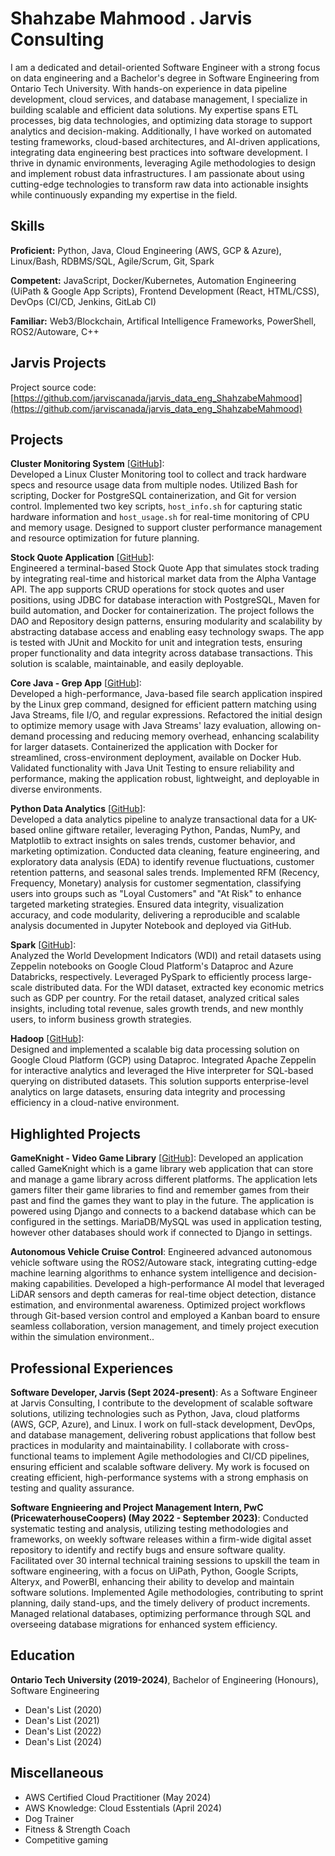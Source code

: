 # Shahzabe Mahmood . Jarvis Consulting

I am a dedicated and detail-oriented Software Engineer with a strong focus on data engineering and a Bachelor's degree in Software Engineering from Ontario Tech University. With hands-on experience in data pipeline development, cloud services, and database management, I specialize in building scalable and efficient data solutions. My expertise spans ETL processes, big data technologies, and optimizing data storage to support analytics and decision-making. Additionally, I have worked on automated testing frameworks, cloud-based architectures, and AI-driven applications, integrating data engineering best practices into software development. I thrive in dynamic environments, leveraging Agile methodologies to design and implement robust data infrastructures. I am passionate about using cutting-edge technologies to transform raw data into actionable insights while continuously expanding my expertise in the field.

## Skills

**Proficient:** Python, Java, Cloud Engineering (AWS, GCP & Azure), Linux/Bash, RDBMS/SQL, Agile/Scrum, Git, Spark

**Competent:** JavaScript, Docker/Kubernetes, Automation Engineering (UiPath & Google App Scripts), Frontend Development (React, HTML/CSS), DevOps (CI/CD, Jenkins, GitLab CI)

**Familiar:** Web3/Blockchain, Artifical Intelligence Frameworks, PowerShell, ROS2/Autoware, C++

## Jarvis Projects

Project source code: [https://github.com/jarviscanada/jarvis_data_eng_ShahzabeMahmood](https://github.com/jarviscanada/jarvis_data_eng_ShahzabeMahmood)


## Projects

**Cluster Monitoring System** [[GitHub](https://github.com/jarviscanada/jarvis_data_eng_ShahzabeMahmood/tree/develop/linux_sql)]:  
Developed a Linux Cluster Monitoring tool to collect and track hardware specs and resource usage data from multiple nodes. Utilized Bash for scripting, Docker for PostgreSQL containerization, and Git for version control. Implemented two key scripts, `host_info.sh` for capturing static hardware information and `host_usage.sh` for real-time monitoring of CPU and memory usage. Designed to support cluster performance management and resource optimization for future planning.

**Stock Quote Application** [[GitHub](https://github.com/jarviscanada/jarvis_data_eng_ShahzabeMahmood/tree/develop/core_java/JDBC)]:  
Engineered a terminal-based Stock Quote App that simulates stock trading by integrating real-time and historical market data from the Alpha Vantage API. The app supports CRUD operations for stock quotes and user positions, using JDBC for database interaction with PostgreSQL, Maven for build automation, and Docker for containerization. The project follows the DAO and Repository design patterns, ensuring modularity and scalability by abstracting database access and enabling easy technology swaps. The app is tested with JUnit and Mockito for unit and integration tests, ensuring proper functionality and data integrity across database transactions. This solution is scalable, maintainable, and easily deployable.

**Core Java - Grep App** [[GitHub](https://github.com/jarviscanada/jarvis_data_eng_ShahzabeMahmood/tree/develop/core_java/grep)]:  
Developed a high-performance, Java-based file search application inspired by the Linux grep command, designed for efficient pattern matching using Java Streams, file I/O, and regular expressions. Refactored the initial design to optimize memory usage with Java Streams' lazy evaluation, allowing on-demand processing and reducing memory overhead, enhancing scalability for larger datasets. Containerized the application with Docker for streamlined, cross-environment deployment, available on Docker Hub. Validated functionality with Java Unit Testing to ensure reliability and performance, making the application robust, lightweight, and deployable in diverse environments.

**Python Data Analytics** [[GitHub](https://github.com/jarviscanada/jarvis_data_eng_ShahzabeMahmood/tree/develop/python_data_analytics)]:  
Developed a data analytics pipeline to analyze transactional data for a UK-based online giftware retailer, leveraging Python, Pandas, NumPy, and Matplotlib to extract insights on sales trends, customer behavior, and marketing optimization. Conducted data cleaning, feature engineering, and exploratory data analysis (EDA) to identify revenue fluctuations, customer retention patterns, and seasonal sales trends. Implemented RFM (Recency, Frequency, Monetary) analysis for customer segmentation, classifying users into groups such as "Loyal Customers" and "At Risk" to enhance targeted marketing strategies. Ensured data integrity, visualization accuracy, and code modularity, delivering a reproducible and scalable analysis documented in Jupyter Notebook and deployed via GitHub.

**Spark** [[GitHub](https://github.com/jarviscanada/jarvis_data_eng_ShahzabeMahmood/tree/develop/spark)]:  
Analyzed the World Development Indicators (WDI) and retail datasets using Zeppelin notebooks on Google Cloud Platform's Dataproc and Azure Databricks, respectively. Leveraged PySpark to efficiently process large-scale distributed data. For the WDI dataset, extracted key economic metrics such as GDP per country. For the retail dataset, analyzed critical sales insights, including total revenue, sales growth trends, and new monthly users, to inform business growth strategies.

**Hadoop** [[GitHub](https://github.com/jarviscanada/jarvis_data_eng_ShahzabeMahmood/tree/develop/hadoop)]:  
Designed and implemented a scalable big data processing solution on Google Cloud Platform (GCP) using Dataproc. Integrated Apache Zeppelin for interactive analytics and leveraged the Hive interpreter for SQL-based querying on distributed datasets. This solution supports enterprise-level analytics on large datasets, ensuring data integrity and processing efficiency in a cloud-native environment.



## Highlighted Projects
**GameKnight - Video Game Library** [[GitHub](https://github.com/ShahzabeM/GameKnight)]: Developed an application called GameKnight which is a game library web application that can store and manage a game library across different platforms. The application lets gamers filter their game libraries to find and remember games from their past and find the games they want to play in the future. The application is powered using Django and connects to a backend database which can be configured in the settings. MariaDB/MySQL was used in application testing, however other databases should work if connected to Django in settings.

**Autonomous Vehicle Cruise Control**: Engineered advanced autonomous vehicle software using the ROS2/Autoware stack, integrating cutting-edge machine learning algorithms to enhance system intelligence and decision-making capabilities. Developed a high-performance AI model that leveraged LiDAR sensors and depth cameras for real-time object detection, distance estimation, and environmental awareness. Optimized project workflows through Git-based version control and employed a Kanban board to ensure seamless collaboration, version management, and timely project execution within the simulation environment..


## Professional Experiences

**Software Developer, Jarvis (Sept 2024-present)**: As a Software Engineer at Jarvis Consulting, I contribute to the development of scalable software solutions, utilizing technologies such as Python, Java, cloud platforms (AWS, GCP, Azure), and Linux. I work on full-stack development, DevOps, and database management, delivering robust applications that follow best practices in modularity and maintainability. I collaborate with cross-functional teams to implement Agile methodologies and CI/CD pipelines, ensuring efficient and scalable software delivery. My work is focused on creating efficient, high-performance systems with a strong emphasis on testing and quality assurance.

**Software Engnieering and Project Management Intern, PwC (PricewaterhouseCoopers) (May 2022 - September 2023)**: Conducted systematic testing and analysis, utilizing testing methodologies and frameworks, on weekly software releases within a firm-wide digital asset repository to identify and rectify bugs and ensure software quality. Facilitated over 30 internal technical training sessions to upskill the team in software engineering, with a focus on UiPath, Python, Google Scripts, Alteryx, and PowerBI, enhancing their ability to develop and maintain software solutions. Implemented Agile methodologies, contributing to sprint planning, daily stand-ups, and the timely delivery of product increments. Managed relational databases, optimizing performance through SQL and overseeing database migrations for enhanced system efficiency.


## Education
**Ontario Tech University (2019-2024)**, Bachelor of Engineering (Honours), Software Engineering
- Dean's List (2020)
- Dean's List (2021)
- Dean's List (2022)
- Dean's List (2024)


## Miscellaneous
- AWS Certified Cloud Practitioner (May 2024)
- AWS Knowledge: Cloud Esstentials (April 2024)
- Dog Trainer
- Fitness & Strength Coach
- Competitive gaming
